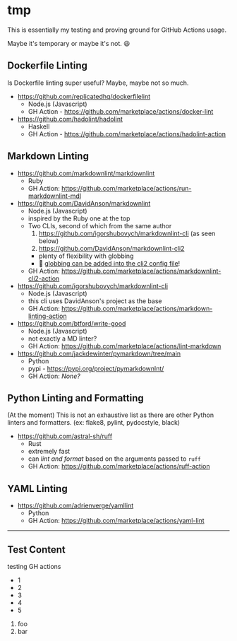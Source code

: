 # tmp

This is essentially my testing and proving ground for GitHub Actions usage.

Maybe it's temporary or maybe it's not. :laughing:

<!---
Pulled my self-written linting docs from
https://github.com/hellt/markdown-footnote-sorter/issues/17#issuecomment-2403704794
https://github.com/hellt/markdown-footnote-sorter/issues/17#issuecomment-2463479513
--->

## Dockerfile Linting

Is Dockerfile linting super useful? Maybe, maybe not so much.

* <https://github.com/replicatedhq/dockerfilelint>
   * Node.js (Javascript)
   * GH Action - <https://github.com/marketplace/actions/docker-lint>
* <https://github.com/hadolint/hadolint>
   * Haskell
   * GH Action - <https://github.com/marketplace/actions/hadolint-action>

## Markdown Linting

* <https://github.com/markdownlint/markdownlint>
   * Ruby
   * GH Action: <https://github.com/marketplace/actions/run-markdownlint-mdl>
* <https://github.com/DavidAnson/markdownlint>
   * Node.js (Javascript)
   * inspired by the Ruby one at the top
   * Two CLIs, second of which from the same author
      1. <https://github.com/igorshubovych/markdownlint-cli> (as seen below)
      1. <https://github.com/DavidAnson/markdownlint-cli2>
        * plenty of flexibility with globbing
        * :tada: [globbing can be added into the cli2 config file](https://github.com/DavidAnson/markdownlint-cli2/blob/main/test/markdownlint-cli2-yaml-example/.markdownlint-cli2.yaml#L24)!
   * GH Action: <https://github.com/marketplace/actions/markdownlint-cli2-action>
* <https://github.com/igorshubovych/markdownlint-cli>
   * Node.js (Javascript)
   * this cli uses DavidAnson's project as the base
   * GH Action: <https://github.com/marketplace/actions/markdown-linting-action>
* <https://github.com/btford/write-good>
   * Node.js (Javascript)
   * not exactly a MD linter?
   * GH Action: <https://github.com/marketplace/actions/lint-markdown>
* <https://github.com/jackdewinter/pymarkdown/tree/main>
   * Python
   * pypi - <https://pypi.org/project/pymarkdownlnt/>
   * GH Action: _None?_

## Python Linting and Formatting

(At the moment) This is not an exhaustive list as there are other Python
linters and formatters. (ex: flake8, pylint, pydocstyle, black)

* <https://github.com/astral-sh/ruff>
   * Rust
   * extremely fast
   * can _lint and format_ based on the arguments passed to `ruff`
   * GH Action: <https://github.com/marketplace/actions/ruff-action>

## YAML Linting

* <https://github.com/adrienverge/yamllint>
   * Python
   * GH Action: <https://github.com/marketplace/actions/yaml-lint>

<!---
https://github.com/mattcone/markdown-guide/blob/master/_basic-syntax/horizontal-rules.md

Horizontal rule

```markdown
***
---
___
```

--->

---

## Test Content

testing GH actions

* 1
* 2
* 3
* 4
* 5

1. foo
1. bar
